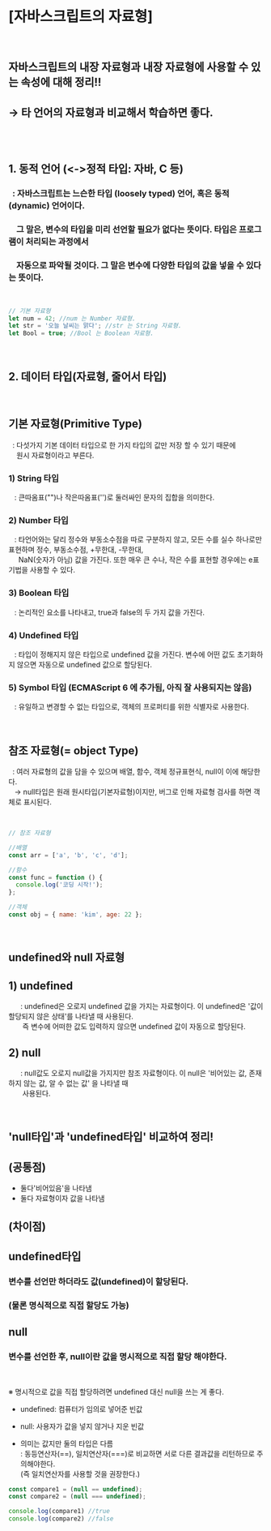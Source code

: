# [자바스크립트의 자료형]

<br>

## 자바스크립트의 내장 자료형과 내장 자료형에 사용할 수 있는 속성에 대해 정리!!

## → 타 언어의 자료형과 비교해서 학습하면 좋다.

<br><br>

## 1. 동적 언어 (<->정적 타입: 자바, C 등)

### &nbsp; : 자바스크립트는 느슨한 타입 (loosely typed) 언어, 혹은 동적(dynamic) 언어이다.

### &nbsp;&nbsp;&nbsp; 그 말은, 변수의 타입을 미리 선언할 필요가 없다는 뜻이다. 타입은 프로그램이 처리되는 과정에서

### &nbsp;&nbsp;&nbsp; 자동으로 파악될 것이다. 그 말은 변수에 다양한 타입의 값을 넣을 수 있다는 뜻이다.

 <br>

```javascript
// 기본 자료형
let num = 42; //num 는 Number 자료형.
let str = '오늘 날씨는 맑다'; //str 는 String 자료형.
let Bool = true; //Bool 는 Boolean 자료형.
```

<br>

## 2. 데이터 타입(자료형, 줄어서 타입)

<br>

## 기본 자료형(Primitive Type)

&nbsp; : 다섯가지 기본 데이터 타입으로 한 가지 타입의 값만 저장 할
수 있기 때문에  
&nbsp;&nbsp;&nbsp; 원시 자료형이라고 부른다.

### 1) String 타입

&nbsp;&nbsp; : 큰따옴표("")나 작은따옴표('')로 둘러싸인 문자의 집합을 의미한다.

### 2) Number 타입

&nbsp;&nbsp; : 타언어와는 달리 정수와 부동소수점을 따로 구분하지 않고, 모든 수를 실수 하나로만 표현하며 정수, 부동소수점, +무한대, -무한대,  
&nbsp;&nbsp;&nbsp;&nbsp; NaN(숫자가 아님) 값을 가진다. 또한 매우 큰 수나, 작은 수를 표현할 경우에는 e표기법을 사용할 수 있다.

### 3) Boolean 타입

&nbsp;&nbsp; : 논리적인 요소를 나타내고, true과 false의 두 가지 값을 가진다.

### 4) Undefined 타입

&nbsp;&nbsp; : 타입이 정해지지 않은 타입으로 undefined 값을 가진다.
변수에 어떤 값도 초기화하지 않으면 자동으로 undefined
값으로 할당된다.

### 5) Symbol 타입 (ECMAScript 6 에 추가됨, 아직 잘 사용되지는 않음)

&nbsp;&nbsp; : 유일하고 변경할 수 없는 타입으로, 객체의 프로퍼티를 위한 식별자로 사용한다.

<br>

## 참조 자료형(= object Type)

&nbsp; : 여러 자료형의 값을 담을 수 있으며 배열, 함수, 객체
정규표현식, null이 이에 해당한다.  
&nbsp;&nbsp; → null타입은 원래 원시타입(기본자료형)이지만, 버그로 인해
자료형 검사를 하면 객체로 표시된다.

<br>

```javascript
// 참조 자료형

//배열
const arr = ['a', 'b', 'c', 'd'];

//함수
const func = function () {
  console.log('코딩 시작!');
};

//객체
const obj = { name: 'kim', age: 22 };
```

<br>

## undefined와 null 자료형

## 1) undefined

&nbsp;&nbsp;&nbsp;&nbsp;&nbsp; : undefined은 오로지 undefined 값을 가지는 자료형이다.
이 undefined은 '값이 할당되지 않은 상태'를 나타낼 때
사용된다.  
&nbsp;&nbsp;&nbsp;&nbsp;&nbsp;&nbsp; 즉 변수에 어떠한 값도 입력하지 않으면 undefined 값이 자동으로 할당된다.

## 2) null

&nbsp;&nbsp;&nbsp;&nbsp;&nbsp; : null값도 오로지 null값을 가지지만 참조 자료형이다. 이 null은 '비어있는 값, 존재하지 않는 값, 알 수 없는 값'
을 나타낼 때  
&nbsp;&nbsp;&nbsp;&nbsp;&nbsp;&nbsp; 사용된다.

<br>

## 'null타입'과 'undefined타입' 비교하여 정리!

## (공통점)

- 둘다'비어있음'을 나타냄
- 둘다 자료형이자 값을 나타냄

## (차이점)

## undefined타입

### 변수를 선언만 하더라도 값(undefined)이 할당된다.

### (물론 명식적으로 직접 할당도 가능)

## null

### 변수를 선언한 후, null이란 값을 명시적으로 직접 할당 해야한다.

<br>  
 
※ 명시적으로 값을 직접 할당하려면 undefined 대신 null을 쓰는 게 좋다.   
- undefined: 컴퓨터가 임의로 넣어준 빈값
- null: 사용자가 값을 넣지 않거나 지운 빈값
 
- 의미는 값지만 둘의 타입은 다름  
: 동등연산자(==), 일치연산자(===)로 비교하면 서로 다른 결과값을 
리턴하므로 주의해야한다.   
(즉 일치연산자를 사용할 것을 권장한다.)
  
```javascript  
const compare1 = (null == undefined); 
const compare2 = (null === undefined);

console.log(compare1) //true
console.log(compare2) //false
```
